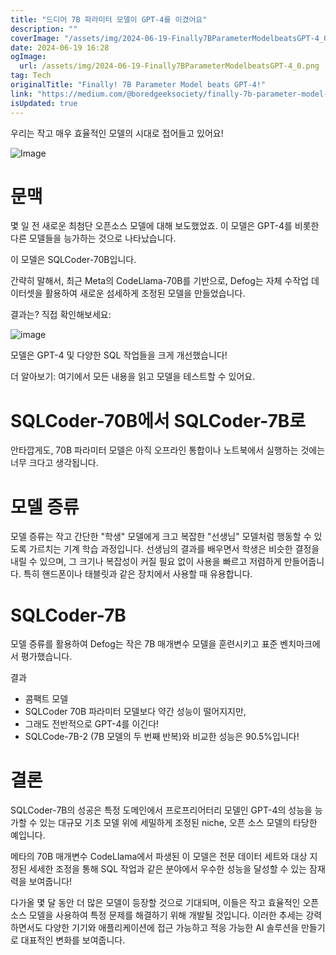 ```yaml
---
title: "드디어 7B 파라미터 모델이 GPT-4를 이겼어요"
description: ""
coverImage: "/assets/img/2024-06-19-Finally7BParameterModelbeatsGPT-4_0.png"
date: 2024-06-19 16:28
ogImage:
  url: /assets/img/2024-06-19-Finally7BParameterModelbeatsGPT-4_0.png
tag: Tech
originalTitle: "Finally! 7B Parameter Model beats GPT-4!"
link: "https://medium.com/@boredgeeksociety/finally-7b-parameter-model-beats-gpt-4-732cb0f3321d"
isUpdated: true
---
```


우리는 작고 매우 효율적인 모델의 시대로 접어들고 있어요!

![Image](/assets/img/2024-06-19-Finally7BParameterModelbeatsGPT-4_0.png)

# 문맥

몇 일 전 새로운 최첨단 오픈소스 모델에 대해 보도했었죠. 이 모델은 GPT-4를 비롯한 다른 모델들을 능가하는 것으로 나타났습니다.

<!-- cozy-coder - 수평 -->

<ins class="adsbygoogle"
     style="display:block"
     data-ad-client="ca-pub-4877378276818686"
     data-ad-slot="1107185301"
     data-ad-format="auto"
     data-full-width-responsive="true"></ins>

<script>
     (adsbygoogle = window.adsbygoogle || []).push({});
</script>

이 모델은 SQLCoder-70B입니다.

간략히 말해서, 최근 Meta의 CodeLlama-70B를 기반으로, Defog는 자체 수작업 데이터셋을 활용하여 새로운 섬세하게 조정된 모델을 만들었습니다.

결과는? 직접 확인해보세요:

![image](/assets/img/2024-06-19-Finally7BParameterModelbeatsGPT-4_1.png)

<!-- cozy-coder - 수평 -->

<ins class="adsbygoogle"
     style="display:block"
     data-ad-client="ca-pub-4877378276818686"
     data-ad-slot="1107185301"
     data-ad-format="auto"
     data-full-width-responsive="true"></ins>

<script>
     (adsbygoogle = window.adsbygoogle || []).push({});
</script>

모델은 GPT-4 및 다양한 SQL 작업들을 크게 개선했습니다!

더 알아보기: 여기에서 모든 내용을 읽고 모델을 테스트할 수 있어요.

# SQLCoder-70B에서 SQLCoder-7B로

안타깝게도, 70B 파라미터 모델은 아직 오프라인 통합이나 노트북에서 실행하는 것에는 너무 크다고 생각됩니다.

<!-- cozy-coder - 수평 -->

<ins class="adsbygoogle"
     style="display:block"
     data-ad-client="ca-pub-4877378276818686"
     data-ad-slot="1107185301"
     data-ad-format="auto"
     data-full-width-responsive="true"></ins>

<script>
     (adsbygoogle = window.adsbygoogle || []).push({});
</script>

# 모델 증류

모델 증류는 작고 간단한 "학생" 모델에게 크고 복잡한 "선생님" 모델처럼 행동할 수 있도록 가르치는 기계 학습 과정입니다. 선생님의 결과를 배우면서 학생은 비슷한 결정을 내릴 수 있으며, 그 크기나 복잡성이 커질 필요 없이 사용을 빠르고 저렴하게 만들어줍니다. 특히 핸드폰이나 태블릿과 같은 장치에서 사용할 때 유용합니다.

# SQLCoder-7B

모델 증류를 활용하여 Defog는 작은 7B 매개변수 모델을 훈련시키고 표준 벤치마크에서 평가했습니다.

<!-- cozy-coder - 수평 -->

<ins class="adsbygoogle"
     style="display:block"
     data-ad-client="ca-pub-4877378276818686"
     data-ad-slot="1107185301"
     data-ad-format="auto"
     data-full-width-responsive="true"></ins>

<script>
     (adsbygoogle = window.adsbygoogle || []).push({});
</script>

결과

- 콤팩트 모델
- SQLCoder 70B 파라미터 모델보다 약간 성능이 떨어지지만,
- 그래도 전반적으로 GPT-4를 이긴다!
- SQLCode-7B-2 (7B 모델의 두 번째 반복)와 비교한 성능은 90.5%입니다!

# 결론

SQLCoder-7B의 성공은 특정 도메인에서 프로프리어터리 모델인 GPT-4의 성능을 능가할 수 있는 대규모 기초 모델 위에 세밀하게 조정된 niche, 오픈 소스 모델의 타당한 예입니다.

<!-- cozy-coder - 수평 -->

<ins class="adsbygoogle"
     style="display:block"
     data-ad-client="ca-pub-4877378276818686"
     data-ad-slot="1107185301"
     data-ad-format="auto"
     data-full-width-responsive="true"></ins>

<script>
     (adsbygoogle = window.adsbygoogle || []).push({});
</script>

메타의 70B 매개변수 CodeLlama에서 파생된 이 모델은 전문 데이터 세트와 대상 지정된 세세한 조정을 통해 SQL 작업과 같은 분야에서 우수한 성능을 달성할 수 있는 잠재력을 보여줍니다!

다가올 몇 달 동안 더 많은 모델이 등장할 것으로 기대되며, 이들은 작고 효율적인 오픈 소스 모델을 사용하여 특정 문제를 해결하기 위해 개발될 것입니다. 이러한 추세는 강력하면서도 다양한 기기와 애플리케이션에 접근 가능하고 적응 가능한 AI 솔루션을 만들기로 대표적인 변화를 보여줍니다.
